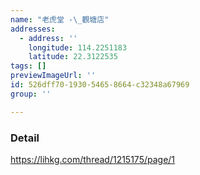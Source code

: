 ```yaml
---
name: "老虎堂 -\_觀塘店"
addresses:
  - address: ''
    longitude: 114.2251183
    latitude: 22.3122535
tags: []
previewImageUrl: ''
id: 526dff70-1930-5465-8664-c32348a67969
group: ''

---
```

### Detail
https://lihkg.com/thread/1215175/page/1
